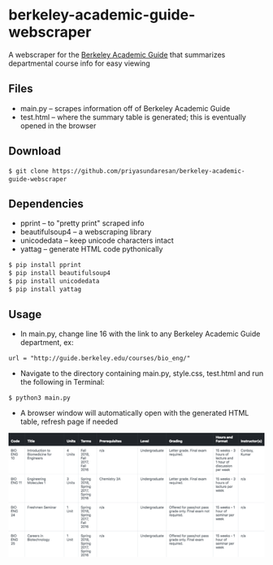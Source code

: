 # berkeley-academic-guide-webscraper
A webscraper for the [Berkeley Academic Guide](http://guide.berkeley.edu) that summarizes departmental course info for easy viewing

## Files
* main.py – scrapes information off of Berkeley Academic Guide
* test.html – where the summary table is generated; this is eventually opened in the browser

## Download
```
$ git clone https://github.com/priyasundaresan/berkeley-academic-guide-webscraper
```

## Dependencies
* pprint – to "pretty print" scraped info
* beautifulsoup4 – a webscraping library
* unicodedata – keep unicode characters intact
* yattag – generate HTML code pythonically
```
$ pip install pprint
$ pip install beautifulsoup4
$ pip install unicodedata
$ pip install yattag
```

## Usage
* In main.py, change line 16 with the link to any Berkeley Academic Guide department, ex:
```
url = "http://guide.berkeley.edu/courses/bio_eng/"
```
* Navigate to the directory containing main.py, style.css, test.html and run the following in Terminal:
```
$ python3 main.py
```
* A browser window will automatically open with the generated HTML table, refresh page if needed

![Screenshot](screenshot/samplegrid.png)
